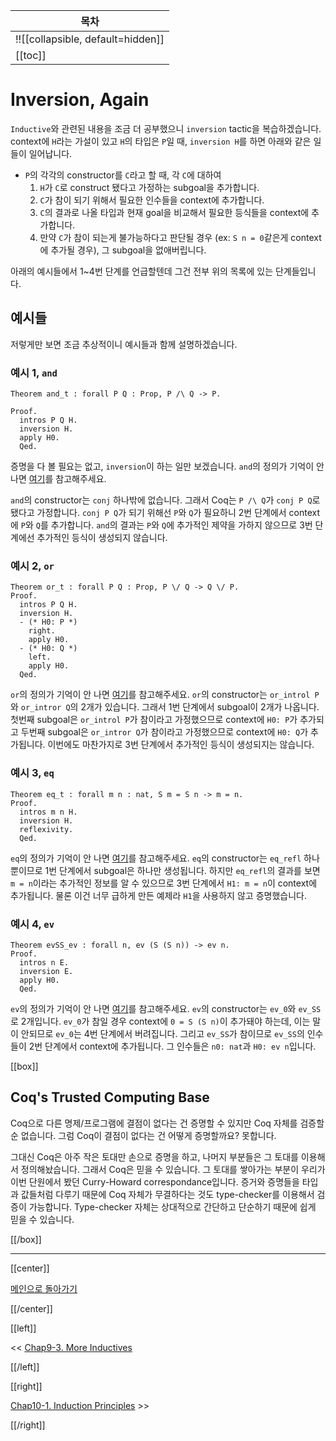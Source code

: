 | 목차 |
|-------------------|
|!![[collapsible, default=hidden]]  |
|[[toc]]|

# Inversion, Again

`Inductive`와 관련된 내용을 조금 더 공부했으니 `inversion` tactic을 복습하겠습니다. context에 `H`라는 가설이 있고 `H`의 타입은 `P`일 때, `inversion H`를 하면 아래와 같은 일들이 일어납니다.

- `P`의 각각의 constructor를 `C`라고 할 때, 각 `C`에 대하여
  1. `H`가 `C`로 construct 됐다고 가정하는 subgoal을 추가합니다.
  1. `C`가 참이 되기 위해서 필요한 인수들을 context에 추가합니다.
  1. `C`의 결과로 나올 타입과 현재 goal을 비교해서 필요한 등식들을 context에 추가합니다.
  1. 만약 `C`가 참이 되는게 불가능하다고 판단될 경우 (ex: `S n = 0`같은게 context에 추가될 경우), 그 subgoal을 없애버립니다.

아래의 예시들에서 1~4번 단계를 언급할텐데 그건 전부 위의 목록에 있는 단계들입니다.

## 예시들

저렇게만 보면 조금 추상적이니 예시들과 함께 설명하겠습니다.

### 예시 1, `and`

```coq, line_num
Theorem and_t : forall P Q : Prop, P /\ Q -> P.

Proof.
  intros P Q H.
  inversion H.
  apply H0.
  Qed.
```

증명을 다 볼 필요는 없고, `inversion`이 하는 일만 보겠습니다. `and`의 정의가 기억이 안 나면 [여기](Chap9-2.html#conjunction)를 참고해주세요.

`and`의 constructor는 `conj` 하나밖에 없습니다. 그래서 Coq는 `P /\ Q`가 `conj P Q`로 됐다고 가정합니다. `conj P Q`가 되기 위해선 `P`와 `Q`가 필요하니 2번 단계에서 context에 `P`와 `Q`를 추가합니다. `and`의 결과는 `P`와 `Q`에 추가적인 제약을 가하지 않으므로 3번 단계에선 추가적인 등식이 생성되지 않습니다.

### 예시 2, `or`

```coq, line_num
Theorem or_t : forall P Q : Prop, P \/ Q -> Q \/ P.
Proof.
  intros P Q H.
  inversion H.
  - (* H0: P *)
    right.
    apply H0.
  - (* H0: Q *)
    left.
    apply H0.
  Qed.
```

`or`의 정의가 기억이 안 나면 [여기](Chap9-2.html#disjunction)를 참고해주세요. `or`의 constructor는 `or_introl P`와 `or_intror Q`의 2개가 있습니다. 그래서 1번 단계에서 subgoal이 2개가 나옵니다. 첫번째 subgoal은 `or_introl P`가 참이라고 가정했으므로 context에 `H0: P`가 추가되고 두번째 subgoal은 `or_intror Q`가 참이라고 가정했으므로 context에 `H0: Q`가 추가됩니다. 이번에도 마찬가지로 3번 단계에서 추가적인 등식이 생성되지는 않습니다.

### 예시 3, `eq`

```coq, line_num
Theorem eq_t : forall m n : nat, S m = S n -> m = n.
Proof.
  intros m n H.
  inversion H.
  reflexivity.
  Qed.
```

`eq`의 정의가 기억이 안 나면 [여기](Chap9-3.html#equality)를 참고해주세요. `eq`의 constructor는 `eq_refl` 하나 뿐이므로 1번 단계에서 subgoal은 하나만 생성됩니다. 하지만 `eq_refl`의 결과를 보면 `m = n`이라는 추가적인 정보를 알 수 있으므로 3번 단계에서 `H1: m = n`이 context에 추가됩니다. 물론 이건 너무 급하게 만든 예제라 `H1`을 사용하지 않고 증명했습니다.

### 예시 4, `ev`

```coq, line_num
Theorem evSS_ev : forall n, ev (S (S n)) -> ev n.
Proof.
  intros n E.
  inversion E.
  apply H0.
  Qed.
```

`ev`의 정의가 기억이 안 나면 [여기](Chap7-2.html)를 참고해주세요. `ev`의 constructor는 `ev_0`와 `ev_SS`로 2개입니다. `ev_0`가 참일 경우 context에 `0 = S (S n)`이 추가돼야 하는데, 이는 말이 안되므로 `ev_0`는 4번 단계에서 버려집니다. 그리고 `ev_SS`가 참이므로 `ev_SS`의 인수들이 2번 단계에서 context에 추가됩니다. 그 인수들은 `n0: nat`과 `H0: ev n`입니다.

[[box]]

## Coq's Trusted Computing Base

Coq으로 다른 명제/프로그램에 결점이 없다는 건 증명할 수 있지만 Coq 자체를 검증할 순 없습니다. 그럼 Coq이 결점이 없다는 건 어떻게 증명할까요? 못합니다.

그대신 Coq은 아주 작은 토대만 손으로 증명을 하고, 나머지 부분들은 그 토대를 이용해서 정의해놨습니다. 그래서 Coq은 믿을 수 있습니다. 그 토대를 쌓아가는 부분이 우리가 이번 단원에서 봤던 Curry-Howard correspondance입니다. 증거와 증명들을 타입과 값들처럼 다루기 때문에 Coq 자체가 무결하다는 것도 type-checker를 이용해서 검증이 가능합니다. Type-checker 자체는 상대적으로 간단하고 단순하기 때문에 쉽게 믿을 수 있습니다.

[[/box]]

---

[[center]]

[메인으로 돌아가기](index.html)

[[/center]]

[[left]]

<< [Chap9-3. More Inductives](Chap9-3.html)

[[/left]]

[[right]]

[Chap10-1. Induction Principles](Chap10-1.html) >>

[[/right]]